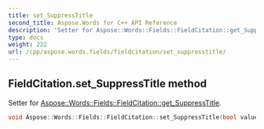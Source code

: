 ```yaml
---
title: set_SuppressTitle
second_title: Aspose.Words for C++ API Reference
description: 'Setter for Aspose::Words::Fields::FieldCitation::get_SuppressTitle.'
type: docs
weight: 222
url: /cpp/aspose.words.fields/fieldcitation/set_suppresstitle/
---
```

## FieldCitation.set_SuppressTitle method


Setter for [Aspose::Words::Fields::FieldCitation::get_SuppressTitle](../get_suppresstitle/).

```cpp
void Aspose::Words::Fields::FieldCitation::set_SuppressTitle(bool value)
```

